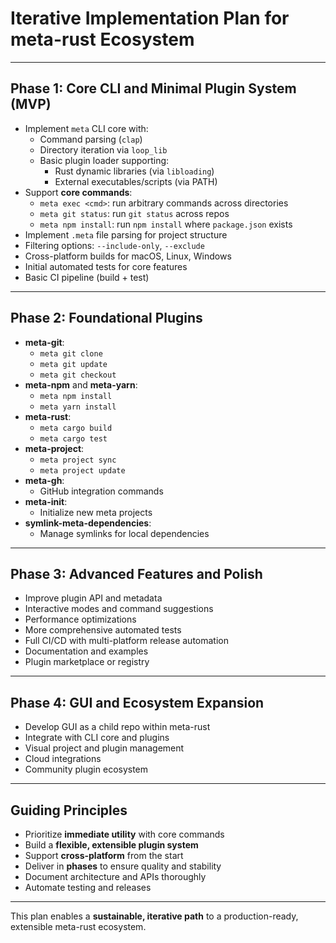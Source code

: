 # Iterative Implementation Plan for meta-rust Ecosystem

---

## Phase 1: Core CLI and Minimal Plugin System (MVP)

- Implement `meta` CLI core with:
  - Command parsing (`clap`)
  - Directory iteration via `loop_lib`
  - Basic plugin loader supporting:
    - Rust dynamic libraries (via `libloading`)
    - External executables/scripts (via PATH)
- Support **core commands**:
  - `meta exec <cmd>`: run arbitrary commands across directories
  - `meta git status`: run `git status` across repos
  - `meta npm install`: run `npm install` where `package.json` exists
- Implement `.meta` file parsing for project structure
- Filtering options: `--include-only`, `--exclude`
- Cross-platform builds for macOS, Linux, Windows
- Initial automated tests for core features
- Basic CI pipeline (build + test)

---

## Phase 2: Foundational Plugins

- **meta-git**:
  - `meta git clone`
  - `meta git update`
  - `meta git checkout`
- **meta-npm** and **meta-yarn**:
  - `meta npm install`
  - `meta yarn install`
- **meta-rust**:
  - `meta cargo build`
  - `meta cargo test`
- **meta-project**:
  - `meta project sync`
  - `meta project update`
- **meta-gh**:
  - GitHub integration commands
- **meta-init**:
  - Initialize new meta projects
- **symlink-meta-dependencies**:
  - Manage symlinks for local dependencies

---

## Phase 3: Advanced Features and Polish

- Improve plugin API and metadata
- Interactive modes and command suggestions
- Performance optimizations
- More comprehensive automated tests
- Full CI/CD with multi-platform release automation
- Documentation and examples
- Plugin marketplace or registry

---

## Phase 4: GUI and Ecosystem Expansion

- Develop GUI as a child repo within meta-rust
- Integrate with CLI core and plugins
- Visual project and plugin management
- Cloud integrations
- Community plugin ecosystem

---

## Guiding Principles

- Prioritize **immediate utility** with core commands
- Build a **flexible, extensible plugin system**
- Support **cross-platform** from the start
- Deliver in **phases** to ensure quality and stability
- Document architecture and APIs thoroughly
- Automate testing and releases

---

This plan enables a **sustainable, iterative path** to a production-ready, extensible meta-rust ecosystem.